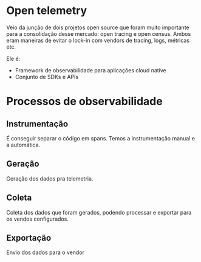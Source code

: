 # Open telemetry
Veio da junção de dois projetos open source que foram muito importante para a consolidação desse mercado: open tracing e open census. Ambos eram maneiras de evitar o lock-in com vendors de tracing, logs, métricas etc.

Ele é:
 - Framework de observabilidade para aplicações cloud native
 - Conjunto de SDKs e APIs

# Processos de observabilidade
## Instrumentação
É conseguir separar o código em spans. Temos a instrumentação manual e a automática.

## Geração
Geração dos dados pra telemetria.

## Coleta
Coleta dos dados que foram gerados, podendo processar e exportar para os vendos configurados.

## Exportação
Envio dos dados para o vendor